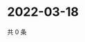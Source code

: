 # 2022-03-18

共 0 条

<!-- BEGIN WEIBO -->
<!-- 最后更新时间 Fri Mar 18 2022 17:14:52 GMT+0800 (China Standard Time) -->

<!-- END WEIBO -->
